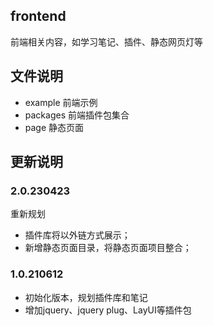 ## frontend

前端相关内容，如学习笔记、插件、静态网页灯等


## 文件说明

- example      前端示例
- packages     前端插件包集合
- page         静态页面


## 更新说明

### 2.0.230423 

重新规划

- 插件库将以外链方式展示；
- 新增静态页面目录，将静态页面项目整合；

### 1.0.210612 

- 初始化版本，规划插件库和笔记
- 增加jquery、jquery plug、LayUI等插件包